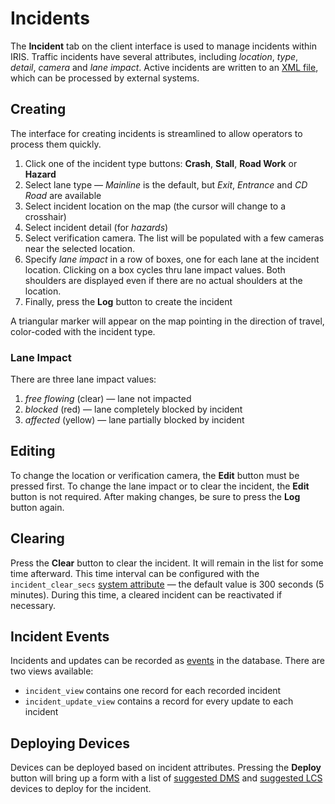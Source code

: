 # Incidents

The **Incident** tab on the client interface is used to manage incidents within
IRIS.  Traffic incidents have several attributes, including _location_, _type_,
_detail_, _camera_ and _lane impact_.  Active incidents are written to an
[XML file], which can be processed by external systems.

## Creating

The interface for creating incidents is streamlined to allow operators to
process them quickly.

 1. Click one of the incident type buttons: **Crash**, **Stall**, **Road Work**
    or **Hazard**
 2. Select lane type — _Mainline_ is the default, but _Exit_, _Entrance_ and
    _CD Road_ are available
 3. Select incident location on the map (the cursor will change to a crosshair)
 4. Select incident detail (for _hazards_)
 5. Select verification camera.  The list will be populated with a few cameras
    near the selected location.
 6. Specify _lane impact_ in a row of boxes, one for each lane at the incident
    location.  Clicking on a box cycles thru lane impact values.  Both shoulders
    are displayed even if there are no actual shoulders at the location.
 7. Finally, press the **Log** button to create the incident

A triangular marker will appear on the map pointing in the direction of travel,
color-coded with the incident type.

### Lane Impact

There are three lane impact values:

 1. _free flowing_ (clear) — lane not impacted
 2. _blocked_ (red) — lane completely blocked by incident
 3. _affected_ (yellow) — lane partially blocked by incident

## Editing

To change the location or verification camera, the **Edit** button must be
pressed first.  To change the lane impact or to clear the incident, the **Edit**
button is not required.  After making changes, be sure to press the **Log**
button again.

## Clearing

Press the **Clear** button to clear the incident.  It will remain in the list
for some time afterward.  This time interval can be configured with the
`incident_clear_secs` [system attribute] — the default value is 300 seconds (5
minutes).  During this time, a cleared incident can be reactivated if necessary.

## Incident Events

Incidents and updates can be recorded as [events] in the database.  There are
two views available:
 * `incident_view` contains one record for each recorded incident
 * `incident_update_view` contains a record for every update to each incident

## Deploying Devices

Devices can be deployed based on incident attributes.  Pressing the **Deploy**
button will bring up a form with a list of [suggested DMS] and [suggested LCS]
devices to deploy for the incident.


[DMS]: dms.html
[events]: events.html
[LCS]: lcs.html
[suggested DMS]: incident_dms.html
[suggested LCS]: incident_lcs.html
[system attribute]: system_attributes.html
[XML file]: troubleshooting.html#xml-output
